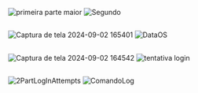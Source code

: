 ![primeira parte maior](https://github.com/user-attachments/assets/2a15cddc-0fb5-4a96-82e9-328145465a5e)
![Segundo](https://github.com/user-attachments/assets/3dd2adec-365c-4f19-8bb4-bbee67582fee)
##
![Captura de tela 2024-09-02 165401](https://github.com/user-attachments/assets/934d23f6-4b75-4b4f-bca8-530da6bf9ce3)
![DataOS](https://github.com/user-attachments/assets/3bc36966-183f-4d41-aa4b-c6fb44776351)
##
![Captura de tela 2024-09-02 164542](https://github.com/user-attachments/assets/0b7dc52a-897a-4b69-bac2-b53853906ed0)
![tentativa login](https://github.com/user-attachments/assets/8d8bcc30-7cd1-4ab6-ad97-a2cdc2f6707a)
##
![2PartLogInAttempts](https://github.com/user-attachments/assets/711d4bf6-8cbc-4975-a108-0c346810ccb9)
![ComandoLog](https://github.com/user-attachments/assets/e11dd37c-1aa9-4737-a9d8-028232881285)
